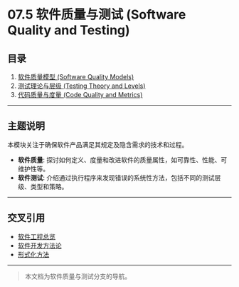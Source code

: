 # 07.5 软件质量与测试 (Software Quality and Testing)

## 目录

1. [软件质量模型 (Software Quality Models)](./07.5.1_Software_Quality_Models.md)
2. [测试理论与层级 (Testing Theory and Levels)](./07.5.2_Testing_Theory_and_Levels.md)
3. [代码质量与度量 (Code Quality and Metrics)](./07.5.3_Code_Quality_and_Metrics.md)

---

## 主题说明

本模块关注于确保软件产品满足其规定及隐含需求的技术和过程。

- **软件质量**: 探讨如何定义、度量和改进软件的质量属性，如可靠性、性能、可维护性等。
- **软件测试**: 介绍通过执行程序来发现错误的系统性方法，包括不同的测试层级、类型和策略。

---

## 交叉引用

- [软件工程总览](../README.md)
- [软件开发方法论](../07.2_Software_Development_Methodologies/README.md)
- [形式化方法](../07.1_Formal_Methods/README.md)

---

> 本文档为软件质量与测试分支的导航。
